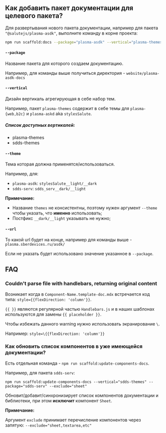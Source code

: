 ## Как добавить пакет документации для целевого пакета?

Для развертывания нового пакета документации, например для пакета `"@salutejs/plasma-asdk"`, выполните команду в корне проекта:

```bash
npm run scaffold:docs --package="plasma-asdk" --vertical="plasma-themes" --theme="stylesSalute" --url="asdk"
```

#### `--package`

Название пакета для которого создаем документацию.

Например, для команды выше получиться директория - `website/plasma-asdk-docs`

#### `--vertical`

Дизайн вертикаль агрегирующая в себе набор тем.

Например, пакет `plasma-themes` содержит в себе темы для `plasma-{web,b2c}` и `plasma-askd` aka `stylesSalute`.

##### Список доступных вертикалей:

-   plasma-themes
-   sdds-themes

#### `--theme`

Тема которая должна применятся/использоваться.

Например, для:

-   `plasma-asdk`: `stylesSalute__light/__dark`
-   `sdds-serv`: `sdds_serv__dark/__light`

**Примечание:**

-   Название `themes` не консистентны, поэтому нужен аргумент `--theme` чтобы указать, что **именно** использовать;
-   Постфикс `__dark/__light` указывать не нужно;

#### `--url`

То какой url будет на конце, например для команды выше - `plasma.sberdevices.ru/asdk/`

Если не указать будет использовано значение указанное в `--package`.

## FAQ

### Couldn't parse file with handlebars, returning original content

Возникает когда в `Component-Name.template-doc.mdx` встречается код типа: `style={{flexDirection: 'column'}}`.

`{{ }}` являются регулярной частью `Handlebars.js` и в наших шаблонах используются для замены `{{ placeholder }}`.

Чтобы избежать данного warning нужно использовать экранирование `\`.

Например: `style=\{{flexDirection: 'column'}}`

### Как обновить список компонентов в уже имеющейся документации?

Есть отдельная команда - `npm run scaffold:update-components-docs`.

Например, для пакета `sdds-serv`:

```console
npm run scaffold:update-components-docs --vertical="sdds-themes" --package="sdds-serv" --exclude="sheet"
```

Обновит/добавит/синхронизирует список компонентов документации и библиотеки, при этом **исключит** компонент `Sheet`.

**Примечание:**

Аргумент `exclude` принимает перечисление компонентов через запятую: `--exclude="sheet,textarea,etc"`
